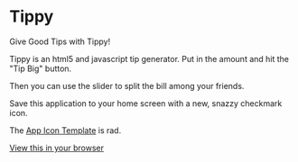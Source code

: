 Tippy
=====

Give Good Tips with Tippy!

Tippy is an html5 and javascript tip generator. Put in the amount and hit the "Tip Big" button.

Then you can use the slider to split the bill among your friends.

Save this application to your home screen with a new, snazzy checkmark icon.

The [App Icon Template]("http://appicontemplate.com/ios8") is rad.

[View this in your browser](http://sc137.github.io/tippy/)
